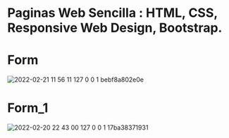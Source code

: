 # Paginas Web Sencilla : HTML, CSS, Responsive Web Design, Bootstrap.

# Form

![2022-02-21 11 56 11 127 0 0 1 bebf8a802e0e](https://user-images.githubusercontent.com/99273526/155006204-6cfb27f1-b59c-4516-b297-e4c22be1571b.png)


# Form_1 

![2022-02-20 22 43 00 127 0 0 1 17ba38371931](https://user-images.githubusercontent.com/99273526/154890659-d8d2ff99-194d-498e-a8ba-a9b71fdbca64.png)
